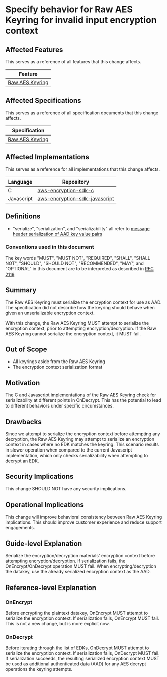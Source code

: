 [//]: # "Copyright Amazon.com Inc. or its affiliates. All Rights Reserved."
[//]: # "SPDX-License-Identifier: CC-BY-SA-4.0"

# Specify behavior for Raw AES Keyring for invalid input encryption context

## Affected Features

This serves as a reference of all features that this change affects.

| Feature                                                                                                                                                   |
| --------------------------------------------------------------------------------------------------------------------------------------------------------- |
| [Raw AES Keyring](https://github.com/awslabs/aws-encryption-sdk-specification/blob/623992d999db0b309d8a8adbd664f0d72feee813/framework/raw-aes-keyring.md) |

## Affected Specifications

This serves as a reference of all specification documents that this change affects.

| Specification                                                                                                                                             |
| --------------------------------------------------------------------------------------------------------------------------------------------------------- |
| [Raw AES Keyring](https://github.com/awslabs/aws-encryption-sdk-specification/blob/623992d999db0b309d8a8adbd664f0d72feee813/framework/raw-aes-keyring.md) |

## Affected Implementations

This serves as a reference for all implementations that this change affects.

| Language   | Repository                                                                            |
| ---------- | ------------------------------------------------------------------------------------- |
| C          | [aws-encryption-sdk-c](https://github.com/aws/aws-encryption-sdk-c)                   |
| Javascript | [aws-encryption-sdk-javascript](https://github.com/aws/aws-encryption-sdk-javascript) |

## Definitions

- "serialize", "serialization", and "serializability" all refer to
  [message header serialization of AAD key value pairs](../../data-format/message-header.md#key-value-pairs)

### Conventions used in this document

The key words
"MUST", "MUST NOT", "REQUIRED", "SHALL", "SHALL NOT",
"SHOULD", "SHOULD NOT", "RECOMMENDED", "MAY", and "OPTIONAL"
in this document are to be interpreted as described in
[RFC 2119](https://tools.ietf.org/html/rfc2119).

## Summary

The Raw AES Keyring must serialize the encryption context for use as AAD.
The specification did not describe how the keyring should behave when given an unserializable encryption context.

With this change, the Raw AES Keyring MUST attempt to serialize the encryption context,
prior to attempting encryption/decryption.
If the Raw AES Keyring cannot serialize the encryption context, it MUST fail.

## Out of Scope

- All keyrings aside from the Raw AES Keyring
- The encryption context serialization format

## Motivation

The C and Javascript implementations of the Raw AES Keyring check for serializability at different points in OnDecrypt.
This has the potential to lead to different behaviors under specific circumstances.

## Drawbacks

Since we attempt to serialize the encryption context before attempting any decryption,
the Raw AES Keyring may attempt to serialize an encryption context in cases where no EDK matches the keyring.
This scenario results in slower operation when compared to the current Javascript implementation,
which only checks serializability when attempting to decrypt an EDK.

## Security Implications

This change SHOULD NOT have any security implications.

## Operational Implications

This change will improve behavioral consistency between Raw AES Keyring implications.
This should improve customer experience and reduce support engagements.

## Guide-level Explanation

Serialize the encryption/decryption materials' encryption context before attempting encryption/decryption.
If serialization fails, the OnEncrypt/OnDecrypt operation MUST fail.
When encrypting/decryption the datakey, use the already serialized encryption context as the AAD.

## Reference-level Explanation

### OnEncrypt

Before encrypting the plaintext datakey, OnEncrypt MUST attempt to serialize the encryption context.
If serialization fails, OnEncrypt MUST fail.
This is not a new change, but is more explicit now.

### OnDecrypt

Before iterating through the list of EDKs, OnDecrypt MUST attempt to serialize the encryption context.
If serialization fails, OnDecrypt MUST fail.
If serialization succeeds,
the resulting serialized encryption context MUST be used as additional authenticated
data (AAD) for any AES decrypt operations the keyring attempts.
